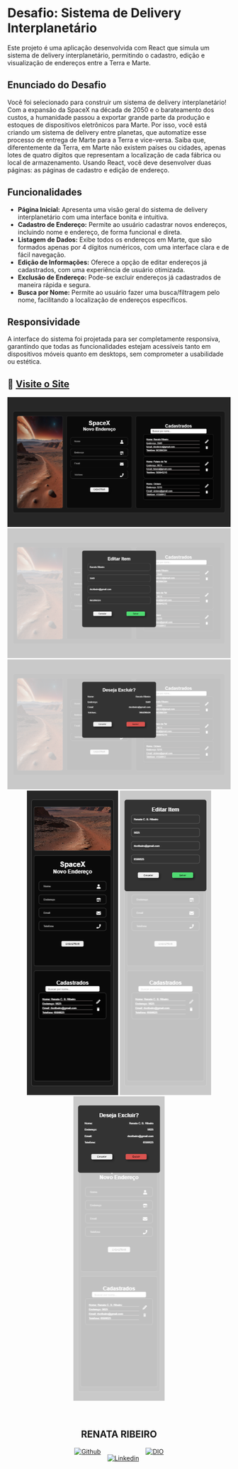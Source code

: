 # Desafio: Sistema de Delivery Interplanetário

Este projeto é uma aplicação desenvolvida com React que simula um sistema de delivery interplanetário, permitindo o cadastro, edição e visualização de endereços entre a Terra e Marte.

## Enunciado do Desafio

Você foi selecionado para construir um sistema de delivery interplanetário! Com a expansão da SpaceX na década de 2050 e o barateamento dos custos, a humanidade passou a exportar grande parte da produção e estoques de dispositivos eletrônicos para Marte. Por isso, você está criando um sistema de delivery entre planetas, que automatize esse processo de entrega de Marte para a Terra e vice-versa. Saiba que, diferentemente da Terra, em Marte não existem países ou cidades, apenas lotes de quatro dígitos que representam a localização de cada fábrica ou local de armazenamento. Usando React, você deve desenvolver duas páginas: as páginas de cadastro e edição de endereço.

## Funcionalidades

- **Página Inicial:** Apresenta uma visão geral do sistema de delivery interplanetário com uma interface bonita e intuitiva.
- **Cadastro de Endereço:** Permite ao usuário cadastrar novos endereços, incluindo nome e endereço, de forma funcional e direta.
- **Listagem de Dados:** Exibe todos os endereços em Marte, que são formados apenas por 4 dígitos numéricos, com uma interface clara e de fácil navegação.
- **Edição de Informações:** Oferece a opção de editar endereços já cadastrados, com uma experiência de usuário otimizada.
- **Exclusão de Endereço:** Pode-se excluir endereços já cadastrados de maneira rápida e segura.
- **Busca por Nome:** Permite ao usuário fazer uma busca/filtragem pelo nome, facilitando a localização de endereços específicos.

## Responsividade
A interface do sistema foi projetada para ser completamente responsiva, garantindo que todas as funcionalidades estejam acessíveis tanto em dispositivos móveis quanto em desktops, sem comprometer a usabilidade ou estética.
## 🎯 [Visite o Site](https://rbcribeiro.github.io/tela_cadastrar_editar/) 

<div align="center">


![Tela Inicial do Site](./src/assets/print1.png)
![Tela Editar o Cadastro](./src/assets/printEditar.png)
![Tela Excluir o Cadastro](./src/assets/printExcluir.png)
![Tela Inicial Mobile](./src/assets/printCelular.png)
![Tela Editar no Mobile](./src/assets/editarCelular.png)
![Tela Exclusão do Mobile](./src/assets/excluirCelular.png)


&nbsp;

<div align="center">

## RENATA RIBEIRO

<div style="display: flex; justify-content: center;">
  <a href="https://github.com/rbcribeiro" target="_blank" rel="noopener noreferrer">
    <img src="https://img.shields.io/badge/-Github-000?style=flat-square&logo=Github&logoColor=white" alt="Github" width="100px" height="30">
  </a>

  <a href="https://www.linkedin.com/in/rbcribeiro" target="_blank" rel="noopener noreferrer" style="margin: 15px;">
    <img src="https://img.shields.io/badge/-LinkedIn-000?style=flat-square&logo=Linkedin&logoColor=white" alt="Linkedin" width="100px" height="30">
  </a>

  <a href="https://web.dio.me/users/rbcribeiro" target="_blank" rel="noopener noreferrer">
    <img src="https://img.shields.io/badge/DIO-000?style=for-the-badge&logo=gulp&logoColor=30A3DC" alt="DIO" width="100px" height="30">
  </a>
</div>
</div>
